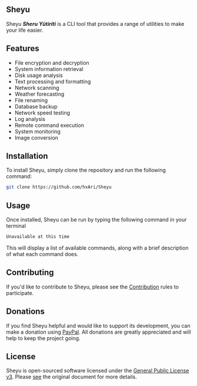 ## Sheyu
Sheyu _**Sheru Yūtiriti**_ is a CLI tool that provides a range of utilities to make your life easier.

## Features

- File encryption and decryption
- System information retrieval
- Disk usage analysis
- Text processing and formatting
- Network scanning
- Weather forecasting
- File renaming
- Database backup
- Network speed testing
- Log analysis
- Remote command execution
- System monitoring
- Image conversion

## Installation

To install Sheyu, simply clone the repository and run the following command:

```sh
git clone https://github.com/hxAri/Sheyu
```

## Usage

Once installed, Sheyu can be run by typing the following command in your terminal

```sh
Unavailable at this time
```

This will display a list of available commands, along with a brief description of what each command does.

## Contributing

If you'd like to contribute to Sheyu, please see the [Contribution](https://github.com/hxAri/Sheyu/blob/main/.github/CONTRIBUTION.md) rules to participate.

## Donations

If you find Sheyu helpful and would like to support its development, you can make a donation using [PayPal](https://paypal.me/hxAri). All donations are greatly appreciated and will help to keep the project going.

## License

Sheyu is open-sourced software licensed under the [General Public License v3](https://www.gnu.org/licenses/gpl-3.0.html).
Please [see](https://www.gnu.org/licenses/gpl-3.0.html) the original document for more details.

